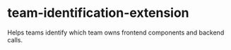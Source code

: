 # team-identification-extension
Helps teams identify which team owns frontend components and backend calls.
